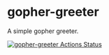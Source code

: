 # gopher-greeter
 A simple gopher greeter.

[![gopher-greeter Actions Status](https://github.com/abhinav812/gopher-greeter/workflows/gopher-greeter-CICD/badge.svg)](https://github.com/abhinav812/gopher-greeter/actions)
